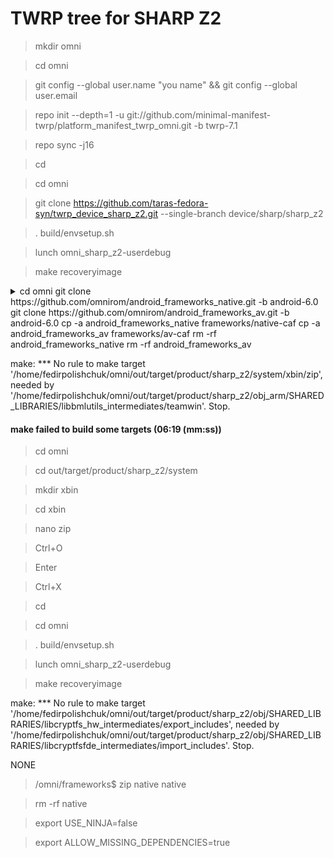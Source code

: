 # TWRP tree for SHARP Z2
>mkdir omni

>cd omni

>git config --global user.name "you name" && git config --global user.email 

>repo init --depth=1 -u git://github.com/minimal-manifest-twrp/platform_manifest_twrp_omni.git -b twrp-7.1

>repo sync -j16

>cd

>cd omni

>git clone https://github.com/taras-fedora-syn/twrp_device_sharp_z2.git --single-branch device/sharp/sharp_z2

>. build/envsetup.sh

>lunch omni_sharp_z2-userdebug

>make recoveryimage

<details> 
  <summary>
cd omni
git clone https://github.com/omnirom/android_frameworks_native.git -b android-6.0
git clone https://github.com/omnirom/android_frameworks_av.git -b android-6.0
cp -a android_frameworks_native frameworks/native-caf
cp -a android_frameworks_av frameworks/av-caf
rm -rf android_frameworks_native
rm -rf android_frameworks_av
</details>
 
make: *** No rule to make target '/home/fedirpolishchuk/omni/out/target/product/sharp_z2/system/xbin/zip', needed by '/home/fedirpolishchuk/omni/out/target/product/sharp_z2/obj_arm/SHARED_LIBRARIES/libbmlutils_intermediates/teamwin'.  Stop.

#### make failed to build some targets (06:19 (mm:ss)) ####

>cd omni

>cd out/target/product/sharp_z2/system

>mkdir xbin

>cd xbin

>nano zip

>Ctrl+O

 >Enter

 >Ctrl+X

>cd

>cd omni

>. build/envsetup.sh

>lunch omni_sharp_z2-userdebug

>make recoveryimage

make: *** No rule to make target '/home/fedirpolishchuk/omni/out/target/product/sharp_z2/obj/SHARED_LIBRARIES/libcryptfs_hw_intermediates/export_includes', needed by '/home/fedirpolishchuk/omni/out/target/product/sharp_z2/obj/SHARED_LIBRARIES/libcryptfsfde_intermediates/import_includes'.  Stop.

NONE
>/omni/frameworks$ zip native native

>rm -rf native

>export USE_NINJA=false

>export ALLOW_MISSING_DEPENDENCIES=true
